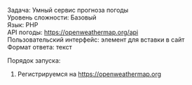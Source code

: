 Задача: Умный сервис прогноза погоды  
Уровень сложности: Базовый  
Язык: PHP  
API погоды: https://openweathermap.org/api  
Пользовательский интерфейс: элемент для вставки в сайт  
Формат ответа: текст  

Порядок запуска:
1) Регистрируемся на https://openweathermap.org